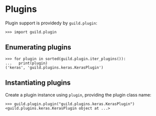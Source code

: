 # Plugins

Plugin support is providedy by `guild.plugin`:

    >>> import guild.plugin

## Enumerating plugins

    >>> for plugin in sorted(guild.plugin.iter_plugins()):
    ...   print(plugin)
    ('keras', 'guild.plugins.keras.KerasPlugin')

## Instantiating plugins

Create a plugin instance using `plugin`, providing the plugin class
name:

    >>> guild.plugin.plugin("guild.plugins.keras.KerasPlugin")
    <guild.plugins.keras.KerasPlugin object at ...>
